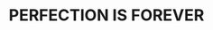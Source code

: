 ---
layout: media
title: "PERFECTION IS FOREVER"
tags:
  categories: 3d
blurb: "PERFECTION IS FOREVER - A generative sketch based on code by Will Eastcott utilizing a 3D body scan of myself."
show_blurb: true
ads: false
share: false
show_url: false
image:
  id: 33566401088
iframe: https://playcanv.as/b/IG8afQfZ/
---